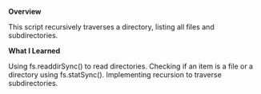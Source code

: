 **Overview**

This script recursively traverses a directory, listing all files and subdirectories.

**What I Learned**

Using fs.readdirSync() to read directories.
Checking if an item is a file or a directory using fs.statSync().
Implementing recursion to traverse subdirectories.
